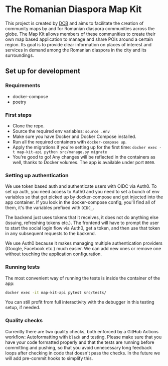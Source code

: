 # The Romanian Diaspora Map Kit

This project is created by [DCB](https://diasporacivica.berlin) and aims to facilitate the creation of community maps by and for Romanian diaspora communities across the globe.
The Map Kit allows members of these communities to create their own map based application to manage and share POIs around a certain region. Its goal is to provide clear information on places of interest and services in demand among the Romanian diaspora in the city and its surroundings.

## Set up for development

### Requirements

* docker-compose
* poetry

### First steps

* Clone the repo.
* Source the required env variables: `source .env`
* Make sure you have Docker and Docker Compose installed.
* Run all the required containers with `docker-compose up`.
* Apply the migrations if you're setting up for the first time: `docker exec -t map-kit-api python src/manage.py migrate`
* You're good to go! Any changes will be reflected in the containers as well, thanks to Docker volumes. The app is available under port `8000`.

### Setting up authentication

We use token based auth and authenticate users with OIDC via Auth0. To set up auth, you need access to Auth0 and you need to set a bunch of env variables so that get picked up by docker-compose and get injected into the app container. If you look in the docker-compose config, you'll find all of them, it's the variables prefixed with `OIDC_`.

The backend just uses tokens that it receives, it does not do anything else (issuing, refreshing tokens etc.). The frontend will have to prompt the user to start the social login flow via Auth0, get a token, and then use that token in any subsequent requests to the backend.

We use Auth0 because it makes managing multiple authentication providers (Google, Facebook etc.) much easier. We can add new ones or remove one without touching the application configuration.

### Running tests

The most convenient way of running the tests is inside the container of the app:

```bash
docker exec -it map-kit-api pytest src/tests/
```

You can still profit from full interactivity with the debugger in this testing setup, if needed.

### Quality checks

Currently there are two quality checks, both enforced by a GitHub Actions workflow: Autoformatting with `black` and testing. Please make sure that you have your code formatted properly and that the tests are running before committing and pushing, so that you avoid unnecessary long feedback loops after checking in code that doesn't pass the checks. In the future we will add pre-commit hooks to simplify this.
